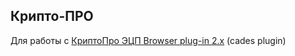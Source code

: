 ## Крипто-ПРО
Для работы с [КриптоПро ЭЦП Browser plug-in 2.x](https://www.cryptopro.ru/products/cades/plugin) (cades plugin)